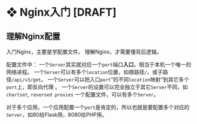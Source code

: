 # ❖ Nginx入门 [DRAFT]



## 理解Nginx配置

入门Nginx，主要是学配置文件。
理解Nginx，才需要懂背后逻辑。

配置文件中：
一个`Server`其实就对应一个`port`端口**入口**，相当于本机一个唯一的网络进程。
一个`Server`可以有多个`location`位置，如根路径`/`，或子路径`/api/v3/get`。
一个`Server`可以把入口`port`”的不同`location`映射“到其它多个`port`上，即反向代理 。
一个`Server`的设置可以完全独立于其它`Server`不同，如`chartset`, `reversed proxies`
一个配置文件，可以有多个`Server`。

对于多个应用，一个应用配置一个`port`是肯定的，所以也就是要配置多个对应的`Server`，如80给Flask用，8080给PHP用。

